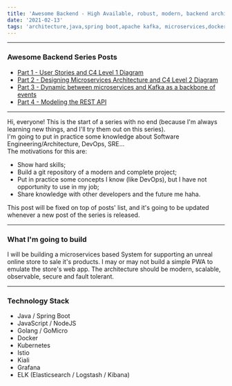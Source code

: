 ```yaml
---
title: 'Awesome Backend - High Available, robust, modern, backend architecture hands on'
date: '2021-02-13'
tags: 'architecture,java,spring boot,apache kafka, microservices,docker,kubernetes,javascript,nodejs,rest api'
---
```


---
### Awesome Backend Series Posts
- <a href="../posts/awesome-backend-part1-user-stories">Part 1 - User Stories and C4 Level 1 Diagram</a>  
- <a href="../posts/awesome-backend-part2-desining-microservices-architecture">Part 2 - Designing Microservices Architecture and C4 Level 2 Diagram</a>  
- <a href="../posts/awesome-backend-part3-dynamic-kafka-events">Part 3 - Dynamic between microservices and Kafka as a backbone of events</a>  
- <a href="../posts/awesome-backend-part4-rest-api-modeling">Part 4 - Modeling the REST API</a>  

---
Hi, everyone!
This is the start of a series with no end (because I'm always learning new things, and I'll try them 
out on this series).  
I'm going to put in practice some knowledge about Software Engineering/Architecture, DevOps, SRE...  
The motivations for this are:
- Show hard skills;
- Build a git repository of a modern and complete project;
- Put in practice some concepts I know (like DevOps), but I have not opportunity to use in my job;
- Share knowledge with other developers and the future me haha.

This post will be fixed on top of posts' list, and it's going to be updated whenever a new post of 
the series is released.

---
### What I'm going to build
I will be building a microservices based System for supporting an unreal online store to sale it's products.
I may or may not build a simple PWA to emulate the store's web app.
The architecture should be modern, scalable, observable, secure and fault tolerant.

---
### Technology Stack
- Java / Spring Boot
- JavaScript / NodeJS
- Golang / GoMicro
- Docker
- Kubernetes
- Istio
- Kiali
- Grafana
- ELK (Elasticsearch / Logstash / Kibana)
